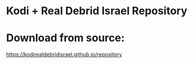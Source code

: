 # Kodi + Real Debrid Israel Repository

# Download from source:

https://kodirealdebridisrael.github.io/repository
